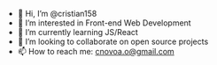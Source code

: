 - 👋 Hi, I’m @cristian158
- 👀 I’m interested in Front-end Web Development
- 🌱 I’m currently learning JS/React
- 💞️ I’m looking to collaborate on open source projects 
- 📫 How to reach me: cnovoa.o@gmail.com

<!---
cristian158/cristian158 is a ✨ special ✨ repository because its `README.md` (this file) appears on your GitHub profile.
You can click the Preview link to take a look at your changes.
--->
